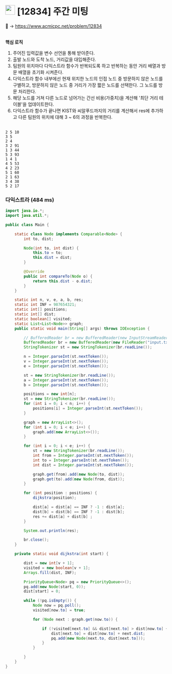 # <img src="https://d2gd6pc034wcta.cloudfront.net/tier/12.svg" width="30"> [12834] 주간 미팅

📌 → https://www.acmicpc.net/problem/12834 <br/><br/>

**핵심 로직**

1. 주어진 입력값을 변수 선언을 통해 받아준다.
2. 출발 노드와 도착 노드, 거리값을 대입해준다.
3. 팀원의 위치마다 다익스트라 함수가 반복되도록 하고 반복하는 동안 거리 배열과 방문 배열을 초기화 시켜준다. 
4. 다익스트라 함수 내부에선 현재 위치한 노드의 인접 노드 중 방문하지 않은 노드를 구별하고, 방문하지 않은 노드 중 거리가 가장 짧은 노드를 선택한다. 그 노드를 방문 처리한다.
5. 해당 노드를 거쳐 다른 노드로 넘어가는 간선 비용(가중치)을 계산해 '최단 거리 테이블'을 업데이트한다.
6. 다익스트라 함수가 끝나면 KIST와 씨알푸드까지의 거리를 계산해서 res에 추가하고 다른 팀원의 위치에 대해 3 ~ 6의 과정을 반복한다. <br/><br/>

```
2 5 10
3 5
2 4
3 2 91
1 3 44
5 3 93
1 4 1
4 5 53
4 2 23
5 1 60
2 1 63
3 4 38
5 2 17
```

### 다익스트라 (484 ms)

```java
import java.io.*;
import java.util.*;

public class Main {

    static class Node implements Comparable<Node> {
        int to, dist;

        Node(int to, int dist) {
            this.to = to;
            this.dist = dist;
        }

        @Override
        public int compareTo(Node o) {
            return this.dist - o.dist;
        }
    }

    static int n, v, e, a, b, res;
    static int INF = 987654321;
    static int[] positions;
    static int[] dist;
    static boolean[] visited;
    static List<List<Node>> graph;
    public static void main(String[] args) throws IOException {

        // BufferedReader br = new BufferedReader(new InputStreamReader(System.in));
        BufferedReader br = new BufferedReader(new FileReader("input.txt"));
        StringTokenizer st = new StringTokenizer(br.readLine());

        n = Integer.parseInt(st.nextToken());
        v = Integer.parseInt(st.nextToken());
        e = Integer.parseInt(st.nextToken());

        st = new StringTokenizer(br.readLine());
        a = Integer.parseInt(st.nextToken());
        b = Integer.parseInt(st.nextToken());

        positions = new int[n];
        st = new StringTokenizer(br.readLine());
        for (int i = 0; i < n; i++) {
            positions[i] = Integer.parseInt(st.nextToken());
        }

        graph = new ArrayList<>();
        for (int i = 0; i < e; i++) {
            graph.add(new ArrayList<>());
        }

        for (int i = 0; i < e; i++) {
            st = new StringTokenizer(br.readLine());
            int from = Integer.parseInt(st.nextToken());
            int to = Integer.parseInt(st.nextToken());
            int dist = Integer.parseInt(st.nextToken());

            graph.get(from).add(new Node(to, dist));
            graph.get(to).add(new Node(from, dist));
        }

        for (int position : positions) {
            dijkstra(position);

            dist[a] = dist[a] == INF ? -1 : dist[a];
            dist[b] = dist[b] == INF ? -1 : dist[b];
            res += dist[a] + dist[b] ;
        }

        System.out.println(res);

        br.close();
    }

    private static void dijkstra(int start) {

        dist = new int[v + 1];
        visited = new boolean[v + 1];
        Arrays.fill(dist, INF);

        PriorityQueue<Node> pq = new PriorityQueue<>();
        pq.add(new Node(start, 0));
        dist[start] = 0;

        while (!pq.isEmpty()) {
            Node now = pq.poll();
            visited[now.to] = true;

            for (Node next : graph.get(now.to)) {

                if (!visited[next.to] && dist[next.to] > dist[now.to] + next.dist) {
                    dist[next.to] = dist[now.to] + next.dist;
                    pq.add(new Node(next.to, dist[next.to]));
                }
            }

        }
    }
}
```
